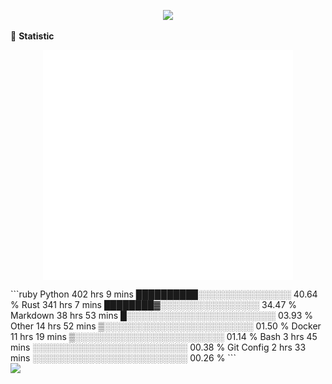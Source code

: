 <!-- https://github.com/DenverCoder1/readme-typing-svg -->
<p align="center">
<img src="https://readme-typing-svg.demolab.com?font=Orbitron&size=25&pause=1000&center=true&vCenter=true&random=false&width=600&lines=Welcome+to+my+GitHub+profile+page!" />


🌟 **Statistic**

<p align="center">
  <img width="400" align="top" src="https://github.com/fllesser/fllesser/blob/main/left.svg" />
  <img width="400" align="top" src="https://github.com/fllesser/fllesser/blob/main/right.svg" />
</p>

<p align="center">

  <div align="left" style="display: inline-block;">
    <!--START_SECTION:waka-->
    ```ruby
    Python         402 hrs 9 mins  ██████████░░░░░░░░░░░░░░░   40.64 %
    Rust           341 hrs 7 mins  ████████▓░░░░░░░░░░░░░░░░   34.47 %
    Markdown       38 hrs 53 mins  █░░░░░░░░░░░░░░░░░░░░░░░░   03.93 %
    Other          14 hrs 52 mins  ▒░░░░░░░░░░░░░░░░░░░░░░░░   01.50 %
    Docker         11 hrs 19 mins  ▒░░░░░░░░░░░░░░░░░░░░░░░░   01.14 %
    Bash           3 hrs 45 mins   ░░░░░░░░░░░░░░░░░░░░░░░░░   00.38 %
    Git Config     2 hrs 33 mins   ░░░░░░░░░░░░░░░░░░░░░░░░░   00.26 %
    ```
    <!--END_SECTION:waka-->
  </div>

  <img width="400" align="top" src="https://github-readme-stats.vercel.app/api?username=fllesser&theme=default&show_icons=true&hide_border=true&count_private=true" />
</p>